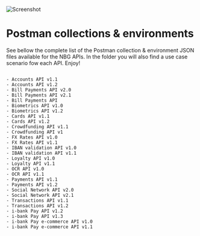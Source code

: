 ![Screenshot](https://microsites.nbg.gr/api.gateway/publicportal/sites/default/files/2018-11/black_logo.jpg) 

# Postman collections & environments
See bellow the complete list of the Postman collection & environment JSON files available for the NBG APIs. In the folder you will also find a use case scenario fow each API. Enjoy!
```

- Accounts API v1.1
- Accounts API v1.2
- Bill Payments API v2.0
- Bill Payments API v2.1
- Bill Payments API
- Biometrics API v1.0
- Biometrics API v1.2
- Cards API v1.1
- Cards API v1.2
- Crowdfunding API v1.1
- Crowdfunding API v1
- FX Rates API v1.0
- FX Rates API v1.1
- IBAN validation API v1.0
- IBAN validation API v1.1
- Loyalty API v1.0
- Loyalty API v1.1
- OCR API v1.0
- OCR API v1.1
- Payments API v1.1
- Payments API v1.2
- Social Network API v2.0
- Social Network API v2.1
- Transactions API v1.1
- Transactions API v1.2
- i-bank Pay API v1.2
- i-bank Pay API v1.3
- i-bank Pay e-commerce API v1.0
- i-bank Pay e-commerce API v1.1
 
```
